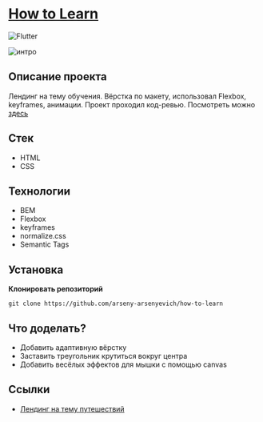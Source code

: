 # [How to Learn](https://arseny-arsenyevich.github.io/how-to-learn/)

![Flutter](https://img.shields.io/badge/status-release-<COLOR>)

![интро](./images/howotolearn.gif)

## **Описание проекта**
Лендинг на тему обучения. Вёрстка по макету, использовал Flexbox, keyframes, анимации. Проект проходил код-ревью.
Посмотреть можно [здесь](https://arseny-arsenyevich.github.io/how-to-learn/)

## **Стек**
+ HTML
+ CSS

## **Технологии**
+ BEM
+ Flexbox
+ keyframes
+ normalize.css
+ Semantic Tags

## **Установка**
__Клонировать репозиторий__
```
git clone https://github.com/arseny-arsenyevich/how-to-learn
```

## **Что доделать?**
+ Добавить адаптивную вёрстку
+ Заставить треугольник крутиться вокруг центра
+ Добавить весёлых эффектов для мышки с помощью canvas

## **Ссылки**
+ [Лендинг на тему путешествий](https://github.com/arseny-arsenyevich/russian-travel)
